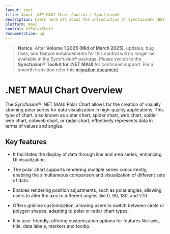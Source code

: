 ```yaml
---
layout: post
title: About .NET MAUI Chart Control | Syncfusion®
description: Learn here all about the introduction of Syncfusion® .NET MAUI Chart (SfPolarChart) control with key features and more.
platform: maui
control: SfPolarChart
documentation: ug
---
```


> **Notice**: After **Volume 1 2025 (Mid of March 2025)**, updates, bug fixes, and feature enhancements for this control will no longer be available in the Syncfusion® package. Please switch to the **Syncfusion® Toolkit for .NET MAUI** for continued support. For a smooth transition refer this [migration document](https://help.syncfusion.com/maui-toolkit/migration).

# .NET MAUI Chart Overview

The Syncfusion® .NET MAUI Polar Chart allows for the creation of visually stunning polar series for data visualization in high-quality applications. This type of chart, also known as a star chart, spider chart, web chart, spider web chart, cobweb chart, or radar chart, effectively represents data in terms of values and angles.

## Key features

* It facilitates the display of data through line and area series, enhancing UI visualization.

* The polar chart supports rendering multiple series concurrently, enabling the simultaneous comparison and visualization of different sets of data.

* Enables rendering position adjustments, such as polar angles, allowing users to alter the axis to different angles like 0, 90, 180, and 270.

* Offers gridline customization, allowing users to switch between circle or polygon shapes, adapting to polar or radar chart types.

* It is user-friendly, offering customization options for features like axis, title, data labels, markers and tooltip.